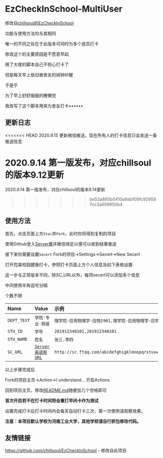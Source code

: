 # EzCheckInSchool-MultiUser
 
修改自[chillsoul的EzCheckInSchool](https://github.com/chillsoul/EzCheckInSchool)
 
功能与使用方法均与其相同

唯一的不同之处在于此版本可同时为多个成员打卡

修改这个的主要原因是不愿意早起

用了大佬的脚本自己不担心打卡了 

但是每天早上依旧被舍友的闹钟吵醒

于是乎

为了早上舒舒服服的睡懒觉

我改写了这个脚本用来为舍友打卡••••••

## 更新日志

<<<<<<< HEAD
2020.9.15  更新微信推送，现在所有人的打卡信息只会发送一条推送信息

2020.9.14  第一版发布，对应chillsoul的版本9.12更新
=======
2020.9.14  第一版发布，对应chillsoul的版本9.14更新
>>>>>>> be53a895b0410a9abf09fc929587cc2a659950b4

## 使用方法
首先，点击页面上方`Star`并`Fork`，此时你将得到复制的项目

使用Github登入[Server酱](http://sc.ftqq.com/)并微信绑定以便可以收到结果推送

接下来你需要设置`Secert` Fork的项目->Settings->Secert->New Secert

打开完美校园健康打卡，参照打卡页面上方个人信息及如下表格设置

这一步与正常版本不同，除SC_URL以外，每项secert可以添加多个信息

中间使用半角逗号分隔

个数不限

|Name|Value|示例|
| :-----| :---- | :---- |
|`DEPT_TEXT`|`学院-专业-班级`|`理学院-应用物理学-应物1901,理学院-应用物理学-应物1901`|
|`STU_ID`|`学号`|`201912340101,201912340101`|
|`STU_NAME`|`姓名`|`张三,李四`|
|`SC_URL`|[`Server酱调用URL`](http://sc.ftqq.com/?c=code)|`http://sc.ftqq.com/abcdefghigklmnopqrstuvwxyz.send`| 

以上步骤完成后

Fork的项目主页->Action->I understand... 开启Actions

回到项目主页，修改[README.md](/README.md)随便加几个空格即可

**首次开启若不在打卡时间将会重打早间卡作为测试**

设置完成打卡后打卡时间内会每天自动打卡三次，第一次使用请观察效果。

**注意：本项目默认学校为河南工业大学，其他学校请自行抓包修改代码。**



## 友情链接

https://github.com/chillsoul/EzCheckInSchool - 修改自此项目



